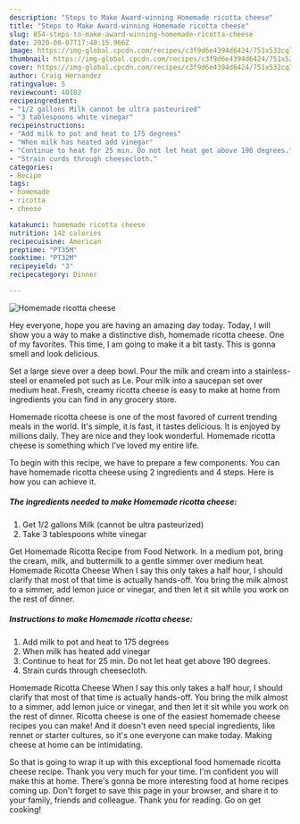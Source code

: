 ```yaml
---
description: "Steps to Make Award-winning Homemade ricotta cheese"
title: "Steps to Make Award-winning Homemade ricotta cheese"
slug: 854-steps-to-make-award-winning-homemade-ricotta-cheese
date: 2020-08-07T17:40:15.966Z
image: https://img-global.cpcdn.com/recipes/c3f9d6e4394d6424/751x532cq70/homemade-ricotta-cheese-recipe-main-photo.jpg
thumbnail: https://img-global.cpcdn.com/recipes/c3f9d6e4394d6424/751x532cq70/homemade-ricotta-cheese-recipe-main-photo.jpg
cover: https://img-global.cpcdn.com/recipes/c3f9d6e4394d6424/751x532cq70/homemade-ricotta-cheese-recipe-main-photo.jpg
author: Craig Hernandez
ratingvalue: 5
reviewcount: 40182
recipeingredient:
- "1/2 gallons Milk cannot be ultra pasteurized"
- "3 tablespoons white vinegar"
recipeinstructions:
- "Add milk to pot and heat to 175 degrees"
- "When milk has heated add vinegar"
- "Continue to heat for 25 min. Do not let heat get above 190 degrees."
- "Strain curds through cheesecloth."
categories:
- Recipe
tags:
- homemade
- ricotta
- cheese

katakunci: homemade ricotta cheese 
nutrition: 142 calories
recipecuisine: American
preptime: "PT35M"
cooktime: "PT32M"
recipeyield: "3"
recipecategory: Dinner

---
```



![Homemade ricotta cheese](https://img-global.cpcdn.com/recipes/c3f9d6e4394d6424/751x532cq70/homemade-ricotta-cheese-recipe-main-photo.jpg)

Hey everyone, hope you are having an amazing day today. Today, I will show you a way to make a distinctive dish, homemade ricotta cheese. One of my favorites. This time, I am going to make it a bit tasty. This is gonna smell and look delicious.

Set a large sieve over a deep bowl. Pour the milk and cream into a stainless-steel or enameled pot such as Le. Pour milk into a saucepan set over medium heat. Fresh, creamy ricotta cheese is easy to make at home from ingredients you can find in any grocery store.

Homemade ricotta cheese is one of the most favored of current trending meals in the world. It's simple, it is fast, it tastes delicious. It is enjoyed by millions daily. They are nice and they look wonderful. Homemade ricotta cheese is something which I've loved my entire life.


To begin with this recipe, we have to prepare a few components. You can have homemade ricotta cheese using 2 ingredients and 4 steps. Here is how you can achieve it.

<!--inarticleads1-->

##### The ingredients needed to make Homemade ricotta cheese:

1. Get 1/2 gallons Milk (cannot be ultra pasteurized)
1. Take 3 tablespoons white vinegar


Get Homemade Ricotta Recipe from Food Network. In a medium pot, bring the cream, milk, and buttermilk to a gentle simmer over medium heat. Homemade Ricotta Cheese When I say this only takes a half hour, I should clarify that most of that time is actually hands-off. You bring the milk almost to a simmer, add lemon juice or vinegar, and then let it sit while you work on the rest of dinner. 

<!--inarticleads2-->

##### Instructions to make Homemade ricotta cheese:

1. Add milk to pot and heat to 175 degrees
1. When milk has heated add vinegar
1. Continue to heat for 25 min. Do not let heat get above 190 degrees.
1. Strain curds through cheesecloth.


Homemade Ricotta Cheese When I say this only takes a half hour, I should clarify that most of that time is actually hands-off. You bring the milk almost to a simmer, add lemon juice or vinegar, and then let it sit while you work on the rest of dinner. Ricotta cheese is one of the easiest homemade cheese recipes you can make! And it doesn&#39;t even need special ingredients, like rennet or starter cultures, so it&#39;s one everyone can make today. Making cheese at home can be intimidating. 

So that is going to wrap it up with this exceptional food homemade ricotta cheese recipe. Thank you very much for your time. I'm confident you will make this at home. There's gonna be more interesting food at home recipes coming up. Don't forget to save this page in your browser, and share it to your family, friends and colleague. Thank you for reading. Go on get cooking!
